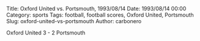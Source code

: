 Title: Oxford United vs. Portsmouth, 1993/08/14
Date: 1993/08/14 00:00
Category: sports
Tags: football, football scores, Oxford United, Portsmouth
Slug: oxford-united-vs-portsmouth
Author: carbonero


Oxford United 3 - 2 Portsmouth
